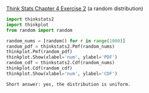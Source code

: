 [Think Stats Chapter 4 Exercise 2](http://greenteapress.com/thinkstats2/html/thinkstats2005.html#toc41) (a random distribution)
```python
import thinkstats2
import thinkplot
from random import random

random_nums = [random() for r in range(1000)]
random_pdf = thinkstats2.Pmf(random_nums)
thinkplot.Pmf(random_pdf)
thinkplot.Show(xlabel='num', ylabel='PDF')
random_cdf = thinkstats2.Cdf(random_nums)
thinkplot.Cdf(random_cdf)
thinkplot.Show(xlabel='num', ylabel='CDF')
```
```
Short answer: yes, the distribution is uniform.
```
